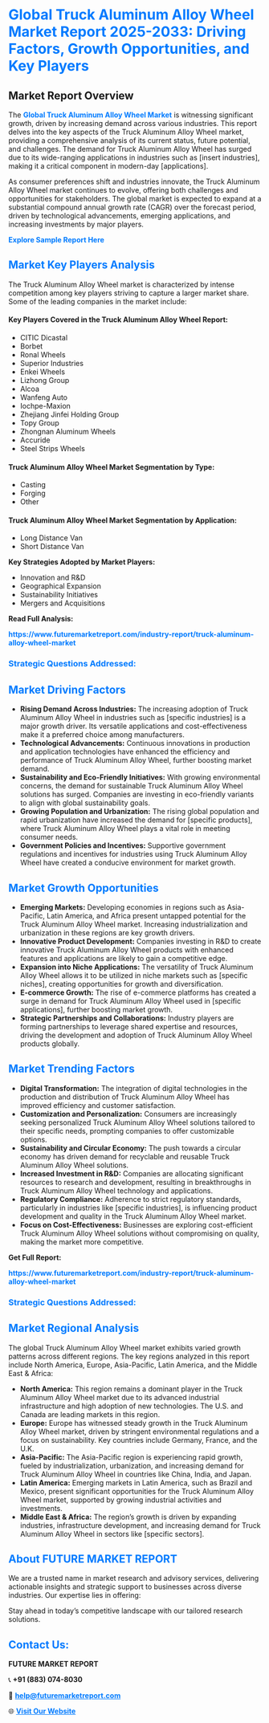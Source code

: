 <h1 style="color: #007BFF;">Global Truck Aluminum Alloy Wheel Market Report 2025-2033: Driving Factors, Growth Opportunities, and Key Players</h1>

<section id="overview">
<h2>Market Report Overview</h2>
<p>The <a href="https://www.futuremarketreport.com/industry-report/truck-aluminum-alloy-wheel-market" style="color: #007BFF; text-decoration: none;"><strong>Global Truck Aluminum Alloy Wheel Market</strong></a> is witnessing significant growth, driven by increasing demand across various industries. This report delves into the key aspects of the Truck Aluminum Alloy Wheel market, providing a comprehensive analysis of its current status, future potential, and challenges. The demand for Truck Aluminum Alloy Wheel has surged due to its wide-ranging applications in industries such as [insert industries], making it a critical component in modern-day [applications].</p>
<p>As consumer preferences shift and industries innovate, the Truck Aluminum Alloy Wheel market continues to evolve, offering both challenges and opportunities for stakeholders. The global market is expected to expand at a substantial compound annual growth rate (CAGR) over the forecast period, driven by technological advancements, emerging applications, and increasing investments by major players.</p>
</section>

<section id="overview">
<p><a href="https://www.futuremarketreport.com/request-sample/reportId=36280" style="color: #007BFF; text-decoration: none;"><strong>Explore Sample Report Here</strong></a></p>
</section>

<section id="key-players">
<h2 style="color: #007BFF;">Market Key Players Analysis</h2>
<p>The Truck Aluminum Alloy Wheel market is characterized by intense competition among key players striving to capture a larger market share. Some of the leading companies in the market include:</p>
<h4>Key Players Covered in the Truck Aluminum Alloy Wheel Report:</h4>
<ul><li>CITIC Dicastal</li><li>Borbet</li><li>Ronal Wheels</li><li>Superior Industries</li><li>Enkei Wheels</li><li>Lizhong Group</li><li>Alcoa</li><li>Wanfeng Auto</li><li>Iochpe-Maxion</li><li>Zhejiang Jinfei Holding Group</li><li>Topy Group</li><li>Zhongnan Aluminum Wheels</li><li>Accuride</li><li>Steel Strips Wheels</li></ul>
<h4>Truck Aluminum Alloy Wheel Market Segmentation by Type:</h4>
<ul><li>Casting</li><li>Forging</li><li>Other</li></ul>

<h4>Truck Aluminum Alloy Wheel Market Segmentation by Application:</h4>
<ul><li>Long Distance Van</li><li>Short Distance Van</li></ul>
<p><strong>Key Strategies Adopted by Market Players:</strong></p>
<ul>
<li>Innovation and R&D</li>
<li>Geographical Expansion</li>
<li>Sustainability Initiatives</li>
<li>Mergers and Acquisitions</li>
</ul>
</section>

<section>
<p><strong>Read Full Analysis: </strong></p><a href="https://www.futuremarketreport.com/industry-report/truck-aluminum-alloy-wheel-market" style="color: #007BFF; text-decoration: none;"><strong>https://www.futuremarketreport.com/industry-report/truck-aluminum-alloy-wheel-market</strong></a>
<h3 style="color: #007BFF;">Strategic Questions Addressed:</h3>
</section>

<section id="driving-factors">
<h2 style="color: #007BFF;">Market Driving Factors</h2>
<ul>
<li><strong>Rising Demand Across Industries:</strong> The increasing adoption of Truck Aluminum Alloy Wheel in industries such as [specific industries] is a major growth driver. Its versatile applications and cost-effectiveness make it a preferred choice among manufacturers.</li>
<li><strong>Technological Advancements:</strong> Continuous innovations in production and application technologies have enhanced the efficiency and performance of Truck Aluminum Alloy Wheel, further boosting market demand.</li>
<li><strong>Sustainability and Eco-Friendly Initiatives:</strong> With growing environmental concerns, the demand for sustainable Truck Aluminum Alloy Wheel solutions has surged. Companies are investing in eco-friendly variants to align with global sustainability goals.</li>
<li><strong>Growing Population and Urbanization:</strong> The rising global population and rapid urbanization have increased the demand for [specific products], where Truck Aluminum Alloy Wheel plays a vital role in meeting consumer needs.</li>
<li><strong>Government Policies and Incentives:</strong> Supportive government regulations and incentives for industries using Truck Aluminum Alloy Wheel have created a conducive environment for market growth.</li>
</ul>
</section>

<section id="growth-opportunities">
<h2 style="color: #007BFF;">Market Growth Opportunities</h2>
<ul>
<li><strong>Emerging Markets:</strong> Developing economies in regions such as Asia-Pacific, Latin America, and Africa present untapped potential for the Truck Aluminum Alloy Wheel market. Increasing industrialization and urbanization in these regions are key growth drivers.</li>
<li><strong>Innovative Product Development:</strong> Companies investing in R&D to create innovative Truck Aluminum Alloy Wheel products with enhanced features and applications are likely to gain a competitive edge.</li>
<li><strong>Expansion into Niche Applications:</strong> The versatility of Truck Aluminum Alloy Wheel allows it to be utilized in niche markets such as [specific niches], creating opportunities for growth and diversification.</li>
<li><strong>E-commerce Growth:</strong> The rise of e-commerce platforms has created a surge in demand for Truck Aluminum Alloy Wheel used in [specific applications], further boosting market growth.</li>
<li><strong>Strategic Partnerships and Collaborations:</strong> Industry players are forming partnerships to leverage shared expertise and resources, driving the development and adoption of Truck Aluminum Alloy Wheel products globally.</li>
</ul>
</section>

<section id="trending-factors">
<h2 style="color: #007BFF;">Market Trending Factors</h2>
<ul>
<li><strong>Digital Transformation:</strong> The integration of digital technologies in the production and distribution of Truck Aluminum Alloy Wheel has improved efficiency and customer satisfaction.</li>
<li><strong>Customization and Personalization:</strong> Consumers are increasingly seeking personalized Truck Aluminum Alloy Wheel solutions tailored to their specific needs, prompting companies to offer customizable options.</li>
<li><strong>Sustainability and Circular Economy:</strong> The push towards a circular economy has driven demand for recyclable and reusable Truck Aluminum Alloy Wheel solutions.</li>
<li><strong>Increased Investment in R&D:</strong> Companies are allocating significant resources to research and development, resulting in breakthroughs in Truck Aluminum Alloy Wheel technology and applications.</li>
<li><strong>Regulatory Compliance:</strong> Adherence to strict regulatory standards, particularly in industries like [specific industries], is influencing product development and quality in the Truck Aluminum Alloy Wheel market.</li>
<li><strong>Focus on Cost-Effectiveness:</strong> Businesses are exploring cost-efficient Truck Aluminum Alloy Wheel solutions without compromising on quality, making the market more competitive.</li>
</ul>
</section>

<section>
<p><strong>Get Full Report: </strong></p><a href="https://www.futuremarketreport.com/industry-report/truck-aluminum-alloy-wheel-market" style="color: #007BFF; text-decoration: none;"><strong>https://www.futuremarketreport.com/industry-report/truck-aluminum-alloy-wheel-market</strong></a>
<h3 style="color: #007BFF;">Strategic Questions Addressed:</h3>
</section>


<section id="regional-analysis">
<h2 style="color: #007BFF;">Market Regional Analysis</h2>
<p>The global Truck Aluminum Alloy Wheel market exhibits varied growth patterns across different regions. The key regions analyzed in this report include North America, Europe, Asia-Pacific, Latin America, and the Middle East & Africa:</p>
<ul>
<li><strong>North America:</strong> This region remains a dominant player in the Truck Aluminum Alloy Wheel market due to its advanced industrial infrastructure and high adoption of new technologies. The U.S. and Canada are leading markets in this region.</li>
<li><strong>Europe:</strong> Europe has witnessed steady growth in the Truck Aluminum Alloy Wheel market, driven by stringent environmental regulations and a focus on sustainability. Key countries include Germany, France, and the U.K.</li>
<li><strong>Asia-Pacific:</strong> The Asia-Pacific region is experiencing rapid growth, fueled by industrialization, urbanization, and increasing demand for Truck Aluminum Alloy Wheel in countries like China, India, and Japan.</li>
<li><strong>Latin America:</strong> Emerging markets in Latin America, such as Brazil and Mexico, present significant opportunities for the Truck Aluminum Alloy Wheel market, supported by growing industrial activities and investments.</li>
<li><strong>Middle East & Africa:</strong> The region’s growth is driven by expanding industries, infrastructure development, and increasing demand for Truck Aluminum Alloy Wheel in sectors like [specific sectors].</li>
</ul>
</section>

<footer>
<h2 style="color: #007BFF;">About FUTURE MARKET REPORT</h2>
<p>We are a trusted name in market research and advisory services, delivering actionable insights and strategic support to businesses across diverse industries. Our expertise lies in offering:</p>

<p>Stay ahead in today’s competitive landscape with our tailored research solutions.</p>

<h2 style="color: #007BFF;">Contact Us:</h2>
<p><strong>FUTURE MARKET REPORT</strong></p>
<p>📞 <strong>+91 (883) 074-8030</strong></p>
<p>📧 <strong><a href="mailto:help@futuremarketreport.com" style="color: #007BFF;">help@futuremarketreport.com</a></strong></p>
<p>🌐 <strong><a href="https://www.futuremarketreport.com/" style="color: #007BFF;">Visit Our Website</a></strong></p>
</footer>